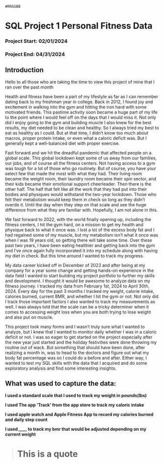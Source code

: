 `#RRGGBB`	
# SQL Project 1 Personal Fitness Data
### Project Start: 02/01/2024
### Project End: 04/31/2024

## Introduction

Hello to all those who are taking the time to view this project of mine that I ran over the past month

Health and fitness have been a part of my lifestyle as far as I can remember dating back to my freshman year in college. Back in 2012, I found joy and excitement in walking into the gym and hitting the iron hard with some motivated friends. This pastime activity soon became a huge part of my life to the point where I would feel off on the days that I would miss it. Not only did I enjoy going to the gym and building muscle I also knew for the best results, my diet needed to be clean and healthy. So I always tried my best to eat as healthy as I could. But at that time, I didn’t know too much about macros, proper protein intake, or even what a caloric deficit was. But I generally kept a well-balanced diet with proper exercise. 

Fast forward and we hit the dreadful pandemic that affected people on a global scale. This global lockdown kept some of us away from our families, our jobs, and of course all the fitness centers. Not having access to a gym was tough for a lot of those who go routinely. But of course, you have your select few that made the most with what they had. Their living room became the weight room, their laundry room became their spin sector, and their kids became their emotional support cheerleader. Then there is the other half. The half that felt like all the work that they had put into their bodies and physiques would withstand the two-year lockdown. Those who felt their metabolism would keep them in check so long as they didn’t overdo it. Until the day when they step on that scale and see the huge difference from what they are familiar with. Hopefully, I am not alone in this. 

We fast forward to 2022, with the world finally opening up, including the fitness centers, I hit the gym hard, on a mission to get my health and physique back to what it once was. I lost a lot of the excess body fat and I had regained some of my muscle, but my metabolism isn’t what it once was when I was 19 years old, so getting there will take some time. Over these past two years, I have been eating healthier and getting back into the gym and I’ve once again fully incorporated it into my schedule along with having my diet in check. But this time around I wanted to track my progress. 

My data career kicked off in December of 2023 and after being at my company for a year some change and getting hands-on experience in the data field I wanted to start building my project portfolio to further my skills and development. I thought it would be awesome to analyze data on my fitness journey. I tracked my data from February 1st, 2024 to April 30th, 2024. Every day for the past 3 months I tracked my weight, calorie intake, calories burned, current BMR, and whether I hit the gym or not. Not only did I track those important factors I also wanted to track my measurements as well. I was always told that the scale can be a tricky determiner when it comes to accessing weight loss when you are both trying to lose weight and also put on muscle. 

This project took many forms and I wasn’t truly sure what I wanted to analyze, but I knew that I wanted to monitor daily whether I was in a caloric deficit or not. I was so eager to get started on the project especially after the new year just started and the holiday festivities were done throwing my routine out of wack. But something that should have been done, after realizing a month in, was to head to the doctors and figure out what my body fat percentage was so I could do a before and after. Either way, I wanted to test my SQL skills with the data that I acquired and do some exploratory analysis and find some interesting insights.


## What was used to capture the data:

**I used a standard scale that I used to track my weight in pounds(lbs)**

**I used The app ’Track’ from the app store to track my caloric intake**

**I used apple watch and Apple Fitness App to record my calories burned and daily step count**

**I used ____ to track my bmr that would be adjusted depending on my current weight**


># This is a quote



